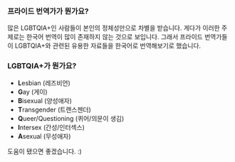 ### 프라이드 번역가가 뭔가요?
많은 LGBTQIA+인 사람들이 본인의 정체성만으로 차별을 받습니다. 게다가 이러한 주제로는 한국어 번역이 많이 존재하지 않는 것으로 보입니다. 그래서 프라이드 번역가들이 LGBTQIA+와 관련된 유용한 자료들을 한국어로 번역해보기로 했습니다.

### LGBTQIA+가 뭔가요?
- **L**esbian (레즈비언)
- **G**ay (게이)
- **B**isexual (양성애자)
- **T**ransgender (트랜스젠더)
- **Q**ueer/Questioning (퀴어/의문이 생김)
- **I**ntersex (간성/인터섹스)
- **A**sexual (무성애자)

도움이 됐으면 좋겠습니다. :)
